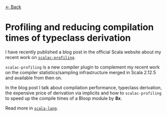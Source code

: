 <!--*-markdown-*-->
<html xmlns="http://www.w3.org/1999/xhtml">
<head>
<meta http-equiv="Content-Type" content="text/html; charset=UTF-8">
<meta http-equiv="X-UA-Compatible" content="IE=edge,chrome=1">
<meta name="author" content="Jorge Vicente Cantero">

<!-- Change this whenever a new blog post is done -->
<meta property="og:title" content="Profiling and reducing compilation times" />
<meta property="og:description" content= "A tour on profiling compile times with `scalac-profiling` to understand and reduce the cost of automatic typeclass derivation." />
<meta property="og:type" content="article" />
<meta property="og:url" content="https://jvican.github.io/" />

<meta name="twitter:card" content="summary"/>
<meta name="twitter:title" content="jvican"/>
<meta name="twitter:description" content=""/>
<meta name="twitter:site" content="@https://www.twitter.com/jvican"/>

<link rel="stylesheet" href="../css/monosocialiconsfont.css">
<link rel="shortcut icon" href="../images/favicon.ico">
<link rel="stylesheet" type="text/css" media="all" href="../css/styles.css">
<link rel="stylesheet" type="text/css" media="all" href="../css/syntax-highlighting.css">
<link rel="stylesheet" type="text/css" media="all" href="../css/et-book.css">
<link href="//cloud.typenetwork.com/projects/3124/fontface.css/" rel="stylesheet" type="text/css">
<script async defer data-domain="jorge.vican.me" src="https://stats.vican.me/js/index.js"></script>

<title>
Profiling and reducing compile times of typeclass derivation
</title>
</head>
<body>
<div id="top-stripe"></div>
<div> <!-- required as a simple wrapper for position:absolute to work -->
<div class="home-arrow">
<a href="../index.html">
<span>←</span>
Back
</a>
</div>
</div>
<div id="content">
<div id="doc">

# Profiling and reducing compilation times of typeclass derivation

I have recently published a blog post in the official Scala website about my
recent work on [`scalac-profiling`][scalac-profiling].

`scalac-profiling` is a new compiler plugin to complement my recent work on
the compiler statistics/sampling infrastructure merged in Scala 2.12.5 and
available from then on.

In the blog post I talk about compilation performance, typeclass derivation,
the expensive price of derivation via implicits and how to `scalac-profiling`
to speed up the compile times of a Bloop module by **8x**.

<div class="omission"></div>

Read more in [`scala-lang`](https://www.scala-lang.org/blog/2018/06/04/scalac-profiling.html).


[scalac-profiling]: https://github.com/scalacenter/scalac-profiling
